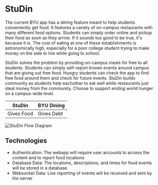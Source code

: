 # StuDin #
The current BYU app has a dining feature meant to help students conveniently get food. It features a variety of on-campus restaurants with many different food options. Students can simply order online and pickup their food as soon as they arrive. If it sounds too good to be true, it's because it is. The cost of eating at one of these establishments is astronomically high, especially for a poor college student trying to make money on the side to live while going to school.

StuDin solves the problem by providing on-campus meals for free to all students. Students can simply self-report known events around campus that are giving out free food. Hungry students can check the app to find free food around them and check for future events. StuDin builds community as students help eachother to eat well while restaurants just steal money from the community. Choose to support ending world hunger on a campus-wide level.

| StuDin | BYU Dining |
| --- | --- |
| Gives Food | Gives Debt |

![StuDin Flow Diagram](https://drive.google.com/uc?export=download&id=1IEGCuuyei5nlO7TLkkGEmKMp8--Zk1UR)

## Technologies ##
* Authentication: The webapp will require user accounts to access the content and to report food locations
* Database Data: The locations, descriptions, and times for food events will be stored in a database.
* Websocket Data: Live reporting of events will be received and sent by the server
